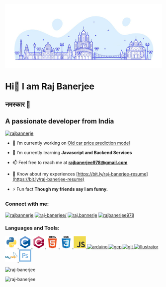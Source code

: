 ![Kolkata](kolkata_Final.jpg)




# Hi👋  I am Raj Banerjee <br>
## नमस्कार 🙏


<h2 align="left">A passionate developer from India</h2>

<p align="left"> <a href="https://twitter.com/rajbannerje" target="blank"><img src="https://img.shields.io/twitter/follow/rajbannerje?logo=twitter&style=for-the-badge" alt="rajbannerje" /></a> </p>

- 🔭 I’m currently working on [Old car price prediction model](https://github.com/Raj-Banerjee/ML-old_car_price_prediction)

- 🌱 I’m currently learning **Javascript and Backend Services**

- 📫 Feel free to reach me at **rajbanerjee978@gmail.com**

- 📄 Know about my experiences [https://bit.ly/raj-banerjee-resume](https://bit.ly/raj-banerjee-resume)

- ⚡ Fun fact **Though my friends say I am funny.**

<h3 align="left">Connect with me:</h3>
<p align="left">
<a href="https://twitter.com/rajbannerje" target="blank"><img align="center" src="https://raw.githubusercontent.com/rahuldkjain/github-profile-readme-generator/master/src/images/icons/Social/twitter.svg" alt="rajbannerje" height="30" width="40" /></a>
<a href="https://linkedin.com/in/raj-banerjee/" target="blank"><img align="center" src="https://raw.githubusercontent.com/rahuldkjain/github-profile-readme-generator/master/src/images/icons/Social/linked-in-alt.svg" alt="raj-banerjee/" height="30" width="40" /></a>
<a href="https://fb.com/raj.bannerje" target="blank"><img align="center" src="https://raw.githubusercontent.com/rahuldkjain/github-profile-readme-generator/master/src/images/icons/Social/facebook.svg" alt="raj.bannerje" height="30" width="40" /></a>
<a href="https://www.hackerrank.com/rajbanerjee978" target="blank"><img align="center" src="https://raw.githubusercontent.com/rahuldkjain/github-profile-readme-generator/master/src/images/icons/Social/hackerrank.svg" alt="rajbanerjee978" height="30" width="40" /></a>
</p>

<h3 align="left">Languages and Tools:</h3>
<p align="left"> <a href="https://www.python.org" target="_blank" rel="noreferrer"> <img src="https://raw.githubusercontent.com/devicons/devicon/master/icons/python/python-original.svg" alt="python" width="40" height="40"/> </a> <a href="https://www.cprogramming.com/" target="_blank" rel="noreferrer"> <img src="https://raw.githubusercontent.com/devicons/devicon/master/icons/c/c-original.svg" alt="c" width="40" height="40"/> </a> <a href="https://www.w3schools.com/cpp/" target="_blank" rel="noreferrer"> <img src="https://raw.githubusercontent.com/devicons/devicon/master/icons/cplusplus/cplusplus-original.svg" alt="cplusplus" width="40" height="40"/> </a> <a href="https://www.w3.org/html/" target="_blank" rel="noreferrer"> <img src="https://raw.githubusercontent.com/devicons/devicon/master/icons/html5/html5-original-wordmark.svg" alt="html5" width="40" height="40"/> </a> <a href="https://www.w3schools.com/css/" target="_blank" rel="noreferrer"> <img src="https://raw.githubusercontent.com/devicons/devicon/master/icons/css3/css3-original-wordmark.svg" alt="css3" width="40" height="40"/> </a> <a href="https://developer.mozilla.org/en-US/docs/Web/JavaScript" target="_blank" rel="noreferrer"> <img src="https://raw.githubusercontent.com/devicons/devicon/master/icons/javascript/javascript-original.svg" alt="javascript" width="40" height="40"/> </a> <a href="https://www.arduino.cc/" target="_blank" rel="noreferrer"> <img src="https://cdn.worldvectorlogo.com/logos/arduino-1.svg" alt="arduino" width="40" height="40"/> </a>   <a href="https://cloud.google.com" target="_blank" rel="noreferrer"> <img src="https://www.vectorlogo.zone/logos/google_cloud/google_cloud-icon.svg" alt="gcp" width="40" height="40"/> </a> <a href="https://git-scm.com/" target="_blank" rel="noreferrer"> <img src="https://www.vectorlogo.zone/logos/git-scm/git-scm-icon.svg" alt="git" width="40" height="40"/> </a>  <a href="https://www.adobe.com/in/products/illustrator.html" target="_blank" rel="noreferrer"> <img src="https://www.vectorlogo.zone/logos/adobe_illustrator/adobe_illustrator-icon.svg" alt="illustrator" width="40" height="40"/> </a>  <a href="https://www.mysql.com/" target="_blank" rel="noreferrer"> <img src="https://raw.githubusercontent.com/devicons/devicon/master/icons/mysql/mysql-original-wordmark.svg" alt="mysql" width="40" height="40"/> </a> <a href="https://www.photoshop.com/en" target="_blank" rel="noreferrer"> <img src="https://raw.githubusercontent.com/devicons/devicon/master/icons/photoshop/photoshop-line.svg" alt="photoshop" width="40" height="40"/> </a>  </p>

<p><img align="left" src="https://github-readme-stats.vercel.app/api/top-langs?username=raj-banerjee&show_icons=true&locale=en&layout=compact" alt="raj-banerjee" />  </p> 

<br>

<p>&nbsp;<img align="left" src="https://github-readme-stats.vercel.app/api?username=raj-banerjee&show_icons=true&locale=en" alt="raj-banerjee" /></p>








